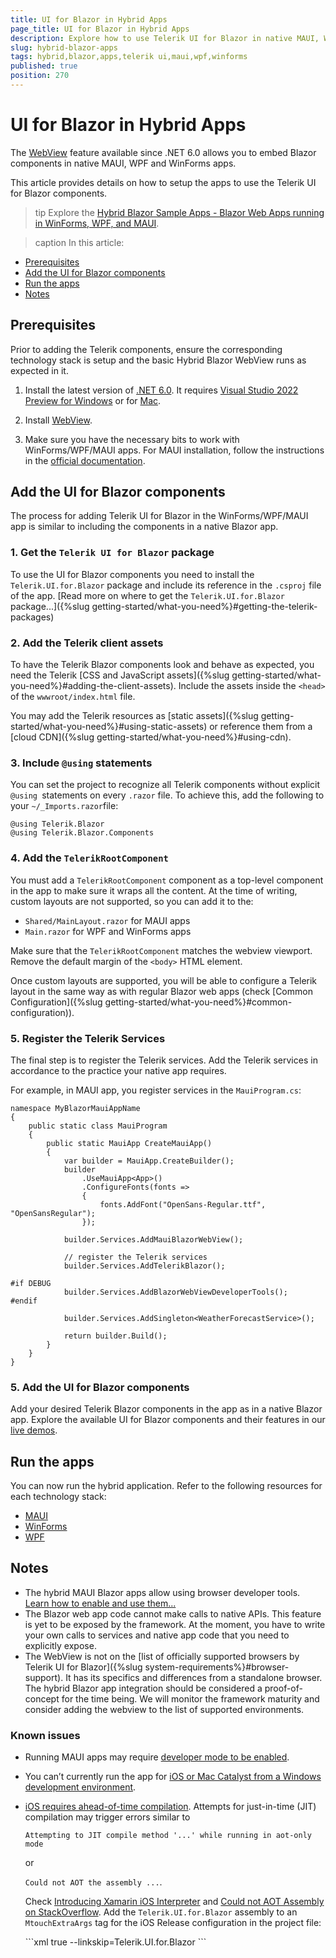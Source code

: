 ```yaml
---
title: UI for Blazor in Hybrid Apps
page_title: UI for Blazor in Hybrid Apps
description: Explore how to use Telerik UI for Blazor in native MAUI, WPF and WinForms apps.
slug: hybrid-blazor-apps
tags: hybrid,blazor,apps,telerik ui,maui,wpf,winforms
published: true
position: 270
---
```


# UI for Blazor in Hybrid Apps

The [WebView](https://devblogs.microsoft.com/dotnet/asp-net-core-updates-in-net-6-preview-3/#blazorwebview-controls-for-wpf-windows-forms) feature available since .NET 6.0 allows you to embed Blazor components in native MAUI, WPF and WinForms apps.

This article provides details on how to setup the apps to use the Telerik UI for Blazor components.

>tip Explore the [Hybrid Blazor Sample Apps - Blazor Web Apps running in WinForms, WPF, and MAUI](https://github.com/telerik/blazor-ui/tree/master/common/hybrid-blazor-apps).


>caption In this article:

* [Prerequisites](#prerequisites)
* [Add the UI for Blazor components](#add-the-ui-for-blazor-components)
* [Run the apps](#run-the-apps)
* [Notes](#notes)


## Prerequisites

Prior to adding the Telerik components, ensure the corresponding technology stack is setup and the basic Hybrid Blazor WebView runs as expected in it.


1. Install the latest version of [.NET 6.0](https://dotnet.microsoft.com/en-us/download/dotnet/6.0). It requires [Visual Studio 2022 Preview for Windows](https://visualstudio.microsoft.com/vs/preview/) or for [Mac](https://docs.microsoft.com/en-us/visualstudio/releasenotes/vs2019-mac-preview-relnotes).

1. Install [WebView](https://docs.microsoft.com/en-us/dotnet/maui/user-interface/controls/webview).

1. Make sure you have the necessary bits to work with WinForms/WPF/MAUI apps. For MAUI installation, follow the instructions in the [official documentation](https://docs.microsoft.com/en-us/dotnet/maui/get-started/first-app?pivots=devices-android).

## Add the UI for Blazor components

The process for adding Telerik UI for Blazor in the WinForms/WPF/MAUI app is similar to including the components in a native Blazor app.

### 1. Get the `Telerik UI for Blazor` package

To use the  UI for Blazor components you need to install the `Telerik.UI.for.Blazor` package and include its reference in the `.csproj` file of the app. [Read more on where to get the `Telerik.UI.for.Blazor` package...]({%slug getting-started/what-you-need%}#getting-the-telerik-packages)

### 2. Add the Telerik client assets

To have the Telerik Blazor components look and behave as expected, you need the Telerik [CSS and JavaScript assets]({%slug getting-started/what-you-need%}#adding-the-client-assets). Include the assets inside the `<head>` of the `wwwroot/index.html` file.

You may add the Telerik resources as [static assets]({%slug getting-started/what-you-need%}#using-static-assets) or reference them from a [cloud CDN]({%slug getting-started/what-you-need%}#using-cdn).

### 3. Include `@using` statements 

You can set the project to recognize all Telerik components without explicit `@using `statements on every `.razor` file. To achieve this, add the following to your `~/_Imports.razor`file:

````
@using Telerik.Blazor
@using Telerik.Blazor.Components
````

### 4. Add the `TelerikRootComponent`

You must add a `TelerikRootComponent` component as a top-level component in the app to make sure it wraps all the content. At the time of writing, custom layouts are not supported, so you can add it to the:

* `Shared/MainLayout.razor` for MAUI apps
* `Main.razor` for WPF and WinForms apps

Make sure that the `TelerikRootComponent` matches the webview viewport. Remove the default margin of the `<body>` HTML element.

Once custom layouts are supported, you will be able to configure a Telerik layout in the same way as with regular Blazor web apps (check [Common Configuration]({%slug getting-started/what-you-need%}#common-configuration)).

### 5. Register the Telerik Services

The final step is to register the Telerik services. Add the Telerik services in accordance to the practice your native app requires.

For example, in MAUI app, you register services in the `MauiProgram.cs`:

````CSHTML
namespace MyBlazorMauiAppName
{
    public static class MauiProgram
    {
        public static MauiApp CreateMauiApp()
        {
            var builder = MauiApp.CreateBuilder();
            builder
                .UseMauiApp<App>()
                .ConfigureFonts(fonts =>
                {
                    fonts.AddFont("OpenSans-Regular.ttf", "OpenSansRegular");
                });

            builder.Services.AddMauiBlazorWebView();

            // register the Telerik services
            builder.Services.AddTelerikBlazor();

#if DEBUG
            builder.Services.AddBlazorWebViewDeveloperTools();
#endif

            builder.Services.AddSingleton<WeatherForecastService>();

            return builder.Build();
        }
    }
}
````

### 5. Add the UI for Blazor components

Add your desired Telerik Blazor components in the app as in a native Blazor app. Explore the available UI for Blazor components and their features in our [live demos](https://demos.telerik.com/blazor-ui).


## Run the apps

You can now run the hybrid application. Refer to the following resources for each technology stack:

* [MAUI](https://docs.microsoft.com/en-us/dotnet/maui/get-started/first-app?pivots=devices-android)
* [WinForms](https://docs.microsoft.com/en-us/visualstudio/ide/create-csharp-winform-visual-studio?view=vs-2022#run-the-application)
* [WPF](https://docs.microsoft.com/en-us/dotnet/desktop/wpf/get-started/create-app-visual-studio?view=netdesktop-6.0#run-the-app)


## Notes

* The hybrid MAUI Blazor apps allow using browser developer tools. [Learn how to enable and use them...](https://docs.microsoft.com/en-us/aspnet/core/blazor/hybrid/developer-tools?view=aspnetcore-6.0&pivots=windows)
* The Blazor web app code cannot make calls to native APIs. This feature is yet to be exposed by the framework. At the moment, you have to write your own calls to services and native app code that you need to explicitly expose.
* The WebView is not on the [list of officially supported browsers by Telerik UI for Blazor]({%slug system-requirements%}#browser-support). It has its specifics and differences from a standalone browser. The hybrid Blazor app integration should be considered a proof-of-concept for the time being. We will monitor the framework maturity and consider adding the webview to the list of supported environments.

### Known issues

* Running MAUI apps may require [developer mode to be enabled](https://stackoverflow.com/questions/36324300/ensure-that-target-device-has-developer-mode-enabled-could-not-obtain-a-develop).
* You can’t currently run the app for [iOS or Mac Catalyst from a Windows development environment](https://devblogs.microsoft.com/dotnet/asp-net-core-updates-in-net-6-preview-4/#ios-and-mac-catalyst).
* [iOS requires ahead-of-time compilation](https://docs.microsoft.com/en-us/xamarin/ios/internals/limitations). Attempts for just-in-time (JIT) compilation may trigger errors similar to
    
    `Attempting to JIT compile method '...' while running in aot-only mode`
    
    or
    
    `Could not AOT the assembly ...`.
    
    Check [Introducing Xamarin iOS Interpreter](https://devblogs.microsoft.com/xamarin/introducing-xamarin-ios-interpreter/) and [Could not AOT Assembly on StackOverflow](https://stackoverflow.com/questions/56544520/could-not-aot-the-assembly-for-microsoft-csharp-dll-on-xamarin-ios/65809789#65809789). Add the `Telerik.UI.for.Blazor` assembly to an `MtouchExtraArgs` tag for the iOS Release configuration in the project file:

    <div class="skip-repl"></div>
    ```xml
    <PropertyGroup>
        <UseInterpreter>true</UseInterpreter>
        <MtouchExtraArgs>--linkskip=Telerik.UI.for.Blazor</MtouchExtraArgs>
    </PropertyGroup>
    ```
